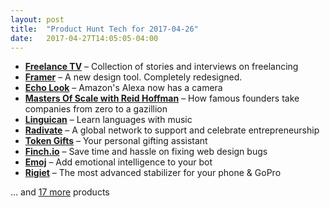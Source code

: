 ```yaml
---
layout: post
title:  "Product Hunt Tech for 2017-04-26"
date:   2017-04-27T14:05:05-04:00
---
```


* **[Freelance TV](https://www.producthunt.com/posts/freelance-tv?utm_campaign=producthunt-api&utm_medium=api&utm_source=Application%3A+Daily+Digest+RSS+%28ID%3A+3202%29)** – Collection of stories and interviews on freelancing
* **[Framer](https://www.producthunt.com/posts/framer-3?utm_campaign=producthunt-api&utm_medium=api&utm_source=Application%3A+Daily+Digest+RSS+%28ID%3A+3202%29)** – A new design tool. Completely redesigned.
* **[Echo Look](https://www.producthunt.com/posts/echo-look?utm_campaign=producthunt-api&utm_medium=api&utm_source=Application%3A+Daily+Digest+RSS+%28ID%3A+3202%29)** – Amazon's Alexa now has a camera
* **[Masters Of Scale with Reid Hoffman](https://www.producthunt.com/posts/masters-of-scale-with-reid-hoffman?utm_campaign=producthunt-api&utm_medium=api&utm_source=Application%3A+Daily+Digest+RSS+%28ID%3A+3202%29)** – How famous founders take companies from zero to a gazillion
* **[Linguican](https://www.producthunt.com/posts/linguican?utm_campaign=producthunt-api&utm_medium=api&utm_source=Application%3A+Daily+Digest+RSS+%28ID%3A+3202%29)** – Learn languages with music
* **[Radivate](https://www.producthunt.com/posts/radivate?utm_campaign=producthunt-api&utm_medium=api&utm_source=Application%3A+Daily+Digest+RSS+%28ID%3A+3202%29)** – A global network to support and celebrate entrepreneurship
* **[Token Gifts](https://www.producthunt.com/posts/token-gifts?utm_campaign=producthunt-api&utm_medium=api&utm_source=Application%3A+Daily+Digest+RSS+%28ID%3A+3202%29)** – Your personal gifting assistant
* **[Finch.io](https://www.producthunt.com/posts/finch-io?utm_campaign=producthunt-api&utm_medium=api&utm_source=Application%3A+Daily+Digest+RSS+%28ID%3A+3202%29)** – Save time and hassle on fixing web design bugs
* **[Emoj](https://www.producthunt.com/posts/emoj-2?utm_campaign=producthunt-api&utm_medium=api&utm_source=Application%3A+Daily+Digest+RSS+%28ID%3A+3202%29)** – Add emotional intelligence to your bot
* **[Rigiet](https://www.producthunt.com/posts/rigiet?utm_campaign=producthunt-api&utm_medium=api&utm_source=Application%3A+Daily+Digest+RSS+%28ID%3A+3202%29)** – The most advanced stabilizer for your phone & GoPro

… and [17 more](https://www.producthunt.com/tech) products